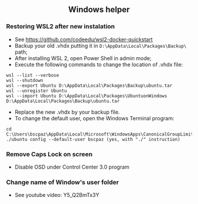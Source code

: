 <h2 align="center">Windows helper</h2>

### Restoring WSL2 after new instalation
 * See https://github.com/codeedu/wsl2-docker-quickstart
 * Backup your old .vhdx putting it in ```D:\AppData\Local\Packages\Backup\``` path;
 * After installing WSL 2, open Power Shell in admin mode;
 * Execute the following commands to change the location of .vhdx file:

```console
wsl --list --verbose
wsl --shutdown
wsl --export Ubuntu D:\AppData\Local\Packages\Backup\ubuntu.tar
wsl --unregister Ubuntu
wsl --import Ubuntu D:\AppData\Local\Packages\UbuntuonWindows D:\AppData\Local\Packages\Backup\ubuntu.tar
```
 * Replace the new .vhdx by your backup file.
 * To change the default user, open the Windows Terminal program:
```console
cd C:\Users\bscpaz\AppData\Local\Microsoft\WindowsApps\CanonicalGroupLimited.UbuntuonWindows_***
./ubuntu config --default-user bscpaz (yes, with "./" instruction)
``` 

### Remove Caps Lock on screen
  * Disable OSD under Control Center 3.0 program

### Change name of Window's user folder
  * See youtube video: Y5_Q2BmTx3Y

